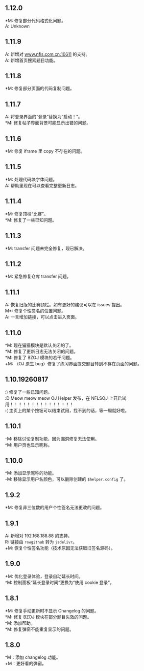 ## 1.12.0

*M: 修复部分代码格式化问题。\
A: Unknown

## 1.11.9

A: 新增对 www.nfls.com.cn:10611 的支持。\
A: 新增首页搜索题目功能。

## 1.11.8

*M: 修复部分页面的代码复制问题。

## 1.11.7

A: 将登录界面的“登录”替换为“启动！”。\
*M: 修复帖子界面背景可能显示出错的问题。

## 1.11.6

*M: 修复 iframe 里 copy 不存在的问题。

## 1.11.5

*M: 处理代码块字体问题。\
A: 帮助里现在可以查看完整更新日志。

## 1.11.4

*M: 修复顶栏“比赛”。\
*M: 修复了一些已知问题。

## 1.11.3

*M: transfer 问题未完全修复，现已解决。

## 1.11.2

*M: 紧急修复仓库 transfer 问题。

## 1.11.1

A: 恢复旧版的比赛顶栏。如有更好的建议可以在 issues 提出。\
M*: 修复个性签名的位置问题。\
A: 一言增加链接，可以点击进入页面。

## 1.11.0

^M: 现在猫猫模块是默认关闭的了。\
*M: 修复了更新日志无法关闭的问题。\
*M: 修复了 BZOJ 模块的若干问题。\
+M: （OJ 原生 bug）修复了练习界面提交题目转到不存在页面的问题。


## 1.10.19260817

:) 修复了一些已知问题。\
:D Meow meow meow OJ Helper 发布，在 NFLSOJ 上开启试用！！！！！！！！！！！！！！！\
:( 主页上的某个按钮可以结束试用，找不到的话，等一周就好啦。


## 1.10.1

-M: 移除讨论复制功能，因为漏洞修复无法使用。\
^M: 用户页也显示昵称。

## 1.10.0

^M: 添加显示昵称的功能。\
-M: 移除显示用户名颜色，可以删除创建的 `$helper.config` 了。

## 1.9.2

*M: 修复非三位数的用户个性签名无法更改的问题。

## 1.9.1

A: 新增对 192.168.188.88 的支持。\
R: 链接由 `rawgithub` 转为 `jsdelivr`。\
+M: 恢复个性签名功能（技术原因无法获取旧签名源码）。

## 1.9.0

+M: 优化登录体验，登录自动延长时间。\
^M: 控制面板“延长登录时间”更换为“使用 cookie 登录”。

## 1.8.1

*M: 修复手动更新时不显示 Changelog 的问题。\
*M: 修复 BZOJ 模块在部分题目失效的问题。\
^M: 添加帮助。\
*M: 修复弹窗不能重复显示的问题。

## 1.8.0

^M：添加 changelog 功能。\
+M：更好看的弹窗。